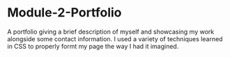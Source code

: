 # Module-2-Portfolio
A portfolio giving a brief description of myself and showcasing my work alongside some contact information. I used a variety of techniques learned in CSS to properly formt my page the way I had it imagined. 



